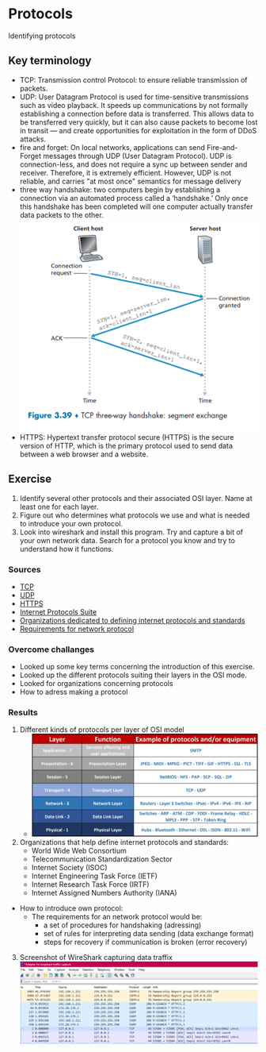 # Protocols
Identifying protocols 

## Key terminology
- TCP: Transmission control Protocol: to ensure reliable transmission of packets.
- UDP: User Datagram Protocol is used for  time-sensitive transmissions such as video playback. It speeds up communications by not formally establishing a connection before data is transferred. This allows data to be transferred very quickly, but it can also cause packets to become lost in transit — and create opportunities for exploitation in the form of DDoS attacks.
- fire and forget: On local networks, applications can send Fire-and-Forget messages through UDP (User Datagram Protocol). UDP is connection-less, and does not require a sync up between sender and receiver. Therefore, it is extremely efficient. However, UDP is not reliable, and carries "at most once" semantics for message delivery
- three way handshake: two computers begin by establishing a connection via an automated process called a ‘handshake.’ Only once this handshake has been completed will one computer actually transfer data packets to the other.
![3wayhandhake](../00_includes/NTW/NTW03_3way.png)
- HTTPS: Hypertext transfer protocol secure (HTTPS) is the secure version of HTTP, which is the primary protocol used to send data between a web browser and a website. 

## Exercise
1. Identify several other protocols and their associated OSI layer. Name at least one for each layer.
2. Figure out who determines what protocols we use and what is needed to introduce your own protocol.
3. Look into wireshark and install this program. Try and capture a bit of your own network data. Search for a protocol you know and try to understand how it functions.

### Sources
- [TCP](https://www.khanacademy.org/computing/computers-and-internet/xcae6f4a7ff015e7d:the-internet/xcae6f4a7ff015e7d:transporting-packets/a/transmission-control-protocol--tcp)
- [UDP](https://www.cloudflare.com/learning/ddos/glossary/user-datagram-protocol-udp/)
- [HTTPS](https://www.cloudflare.com/learning/ssl/what-is-https/)
- [Internet Protocols Suite](https://www.sciencedirect.com/topics/computer-science/internet-protocol-suite)
- [Organizations dedicated to defining internet protocols and standards](https://www.internetx.com/en/news-detailview/who-creates-the-standards-and-protocols-for-the-internet/#:~:text=The%20Internet%20Assigned%20Numbers%20Authority,a%20subsidiary%20organization%20of%20ICANN.)
- [Requirements for network protocol](https://www.tutorialspoint.com/what-are-the-network-protocol-requirements-in-the-communication-process)

### Overcome challanges
- Looked up some key terms concerning the introduction of this exercise.
- Looked up the different protocols suiting their layers in the OSI mode.
- Looked for organizations concerning protocols
- How to adress making a protocol

### Results
1. Different kinds of protocols per layer of OSI model
   - ![7 layers and protocols](../00_includes/NTW/NTW03OSI-Layers-Function.jpg)
2. Organizations that help define internet protocols and standards:
   - World Wide Web Consortium
   - Telecommunication Standardization Sector
   - Internet Society (ISOC)
   - Internet Engineering Task Force (IETF)
   - Internet Research Task Force (IRTF)
   - Internet Assigned Numbers Authority (IANA)
- How to introduce own protocol:
    - The requirements for an network protocol would be: 
      - a set of procedures for handshaking (adressing)
      - set of rules for interpreting data sending (data exchange format)
      - steps for recovery if communication is broken (error recovery)


3. Screenshot of WireShark capturing data traffix![screenshot wireshark local network](../ntw/../00_includes/NTW/NTW03_wiresharklocal.png)


